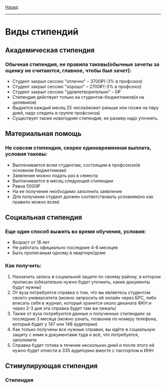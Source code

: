[Назад](../README.md)
***
# Виды стипендий

## Академическая стипендия
### Обычная стипендия, ее правила таковы(обычные зачеты за оценку не считаются, главное, чтобы был зачет):
+ Студент закрыл сессию "отлично" – 3700₽(-3% в профсоюз)
+ Студент закрыл сессию "хорошо" – 2700₽(-3% в профсоюз)
+ Студент закрыл сессию "удовлетворительно" – 0₽
+ Стипендия действует только на студентов-бюджетников(и на целевиков)
+ Выдается каждый месяц 25 числа(может раньше или позже на пару дней, надо следить в группе профсоюза)
+ Существует также новогодняя стипендия, ее размер надо уточнять.

## Материальная помощь
### Не совсем стипендия, скорее единовременная выплата, условия таковы:
+ Выплачивается всем студентам, состоящим в профсоюзе(в основном бюджетникам)
+ Заявление можно подать раз в семестр
+ Выплачивается в месяц следующей стипендии
+ Равна 5000₽
+ На ее получение необходимо заполнить заявление
+ Для получения студент должен соответствовать условиям(но как правило можно всем)

## Социальная стипендия
### Еще один способ выжить во время обучения, условия:
+ Возраст от 18 лет
+ Не работать официально последние 4-6 месяцев 
+ Быть прописаным одному в квартире/доме 

### Как получить:
1. Назначить запись в социальной защите по своему району, в котором прописан (обязательно нужно будет уточнить, какие документы будут нужны)
2. От вуза потребуется справка о том, что вы являетесь студентом своего университета (можно запросить её онлайн через БРС, либо вписать себя в журнал, который хранится около деканата ФКН и через 2-3 дня эта справка будет там же лежать)
3. Также от вуза потребуются данные о полученных стипендиях за последние 3 месяца (можно узнать, позвонив по номеру телефона, который будет у 147 или 148 аудитории)
4. Как только получены все нужные справки, вы идёте в социальную защиту с ними и документами туда и всё, что потребуется, заполняете 
5. Справка будет готова в течение нескольких дней и после этого её нужно будет отнести в 335 аудиторию вместе с паспортом и ИНН

## Стимулирующая стипендия
### Стипендия
